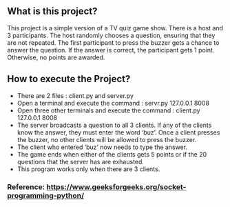 ## What is this project? ##
This project is a simple version of a TV quiz game show. There is a host and 3 participants. The host
randomly chooses a question, ensuring that they
are not repeated. The first participant to press the buzzer gets a
chance to answer the question. If the answer is correct, the participant gets 1
point. Otherwise, no points are awarded.

## How to execute the Project? ##
- There are 2 files : client.py and server.py
- Open a terminal and execute the command :
servr.py 127.0.0.1 8008
- Open three other terminals and execute the
command : client.py 127.0.0.1 8008
- The server broadcasts a question to all 3 clients.
If any of the clients know the answer, they must
enter the word ‘buz’. Once a client presses the buzzer, no other clients will be allowed to press
the buzzer.
- The client who entered ‘buz’ now needs to type
the answer.
- The game ends when either of the clients gets 5
points or if the 20 questions that the server has
are exhausted.
- This program works only when there are 3 clients.

### Reference: https://www.geeksforgeeks.org/socket-programming-python/ ###
